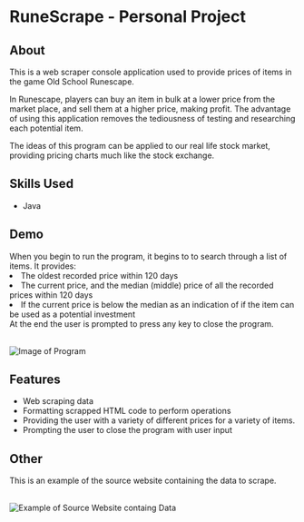 <h1>RuneScrape - Personal Project</h1>

<h2>About</h2>
This is a web scraper console application used to provide prices of items in the game Old School Runescape.

In Runescape, players can buy an item in bulk at a lower price from the market place, and sell them at a higher price, making profit. The advantage of using this application removes the tediousness of testing and researching each potential item.

The ideas of this program can be applied to our real life stock market, providing pricing charts much like the stock exchange.

<h2>Skills Used</h2>
<ul>
  <li>Java</li>
</ul>

<h2>Demo</h2>
When you begin to run the program, it begins to to search through a list of items.
It provides:
  <li>The oldest recorded price within 120 days</li>
  <li>The current price, and the median (middle) price of all the recorded prices within 120 days</li>
  <li>If the current price is below the median as an indication of if the item can be used as a potential investment</li>
At the end the user is prompted to press any key to close the program.
<br><br>

![Image of Program](https://i.imgur.com/jvX53D4.png)

<h2>Features</h2>
<ul>
  <li>Web scraping data</li>
  <li>Formatting scrapped HTML code to perform operations</li>
  <li>Providing the user with a variety of different prices for a variety of items.</li>
  <li>Prompting the user to close the program with user input</li>
</ul>

<h2>Other</h2>
This is an example of the source website containing the data to scrape.
<br><br>

![Example of Source Website containg Data](https://i.imgur.com/HVfdPQD.png)
